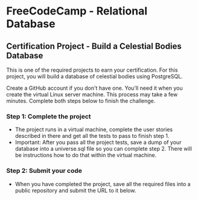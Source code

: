 # FreeCodeCamp - Relational Database

## Certification Project - Build a Celestial Bodies Database

This is one of the required projects to earn your certification. For this project, you will build a database of celestial bodies using PostgreSQL.

Create a GitHub account if you don't have one. You'll need it when you create the virtual Linux server machine. This process may take a few minutes.
Complete both steps below to finish the challenge.

### Step 1: Complete the project

- The project runs in a virtual machine, complete the user stories described in there and get all the tests to pass to finish step 1.
- Important: After you pass all the project tests, save a dump of your database into a universe.sql file so you can complete step 2. There will be instructions how to do that within the virtual machine.

### Step 2: Submit your code

- When you have completed the project, save all the required files into a public repository and submit the URL to it below.
